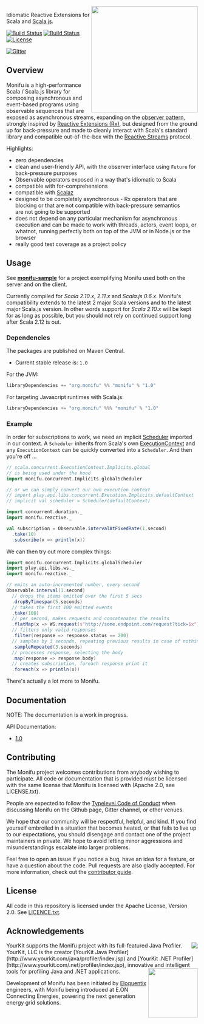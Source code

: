 <img src="https://raw.githubusercontent.com/wiki/alexandru/monifu/assets/monifu-square.png" align="right" width="280" />

Idiomatic Reactive Extensions for Scala and [Scala.js](http://www.scala-js.org/).

[![Build Status](https://travis-ci.org/alexandru/monifu.png?branch=master)](https://travis-ci.org/alexandru/monifu)
[![Build Status](https://travis-ci.org/alexandru/monifu.png?branch=v1.0)](https://travis-ci.org/alexandru/monifu)
[![License](http://img.shields.io/:license-Apache%202-red.svg)](http://www.apache.org/licenses/LICENSE-2.0.txt)

[![Gitter](https://badges.gitter.im/Join%20Chat.svg)](https://gitter.im/alexandru/monifu?utm_source=badge&utm_medium=badge&utm_campaign=pr-badge&utm_content=badge)

## Overview

Monifu is a high-performance Scala / Scala.js library for
composing asynchronous and event-based programs using observable sequences
that are exposed as asynchronous streams, expanding on the
[observer pattern](https://en.wikipedia.org/wiki/Observer_pattern),
strongly inspired by [Reactive Extensions (Rx)](http://reactivex.io/),
but designed from the ground up  for back-pressure and made to cleanly interact
with Scala's standard library and compatible out-of-the-box with the
[Reactive Streams](http://www.reactive-streams.org/) protocol.

Highlights:

- zero dependencies
- clean and user-friendly API, with the observer interface using `Future` for back-pressure purposes
- Observable operators exposed in a way that's idiomatic to Scala
- compatible with for-comprehensions
- compatible with [Scalaz](https://github.com/scalaz/scalaz)
- designed to be completely asynchronous - Rx operators that are
  blocking or that are not compatible with back-pressure semantics  
  are not going to be supported
- does not depend on any particular mechanism for asynchronous
  execution and can be made to work with threads, actors, event loops,
  or whatnot, running perfectly both on top of the JVM or in Node.js
  or the browser
- really good test coverage as a project policy

## Usage

See **[monifu-sample](https://github.com/alexandru/monifu-sample)** for
a project exemplifying Monifu used both on the server and on the client.

Currently compiled for  *Scala 2.10.x*, *2.11.x* and *Scala.js 0.6.x*. 
Monifu's compatibility extends to the latest 2 major Scala versions and 
to the latest major Scala.js version. In other words support for *Scala 2.10.x* 
will be kept for as long as possible, but you should not rely on continued 
support long after Scala 2.12 is out.

### Dependencies

The packages are published on Maven Central. 

- Current stable release is: `1.0`

For the JVM: 

```scala
libraryDependencies += "org.monifu" %% "monifu" % "1.0"
```

For targeting Javascript runtimes with Scala.js:

```scala
libraryDependencies += "org.monifu" %%% "monifu" % "1.0"
```

### Example

In order for subscriptions to work, we need an implicit
[Scheduler](shared/src/main/scala/monifu/concurrent/Scheduler.scala#L33) imported in our
context. A `Scheduler` inherits from Scala's own [ExecutionContext](http://www.scala-lang.org/api/current/index.html#scala.concurrent.ExecutionContext)
and any `ExecutionContext` can be quickly converted into a `Scheduler`.
And then you're off ...

```scala
// scala.concurrent.ExecutionContext.Implicits.global
// is being used under the hood
import monifu.concurrent.Implicits.globalScheduler

// or we can simply convert our own execution context
// import play.api.libs.concurrent.Execution.Implicits.defaultContext
// implicit val scheduler = Scheduler(defaultContext)

import concurrent.duration._
import monifu.reactive._

val subscription = Observable.intervalAtFixedRate(1.second)
  .take(10)
  .subscribe(x => println(x))
```

We can then try out more complex things:

```scala
import monifu.concurrent.Implicits.globalScheduler
import play.api.libs.ws._
import monifu.reactive._

// emits an auto-incremented number, every second
Observable.interval(1.second)
  // drops the items emitted over the first 5 secs
  .dropByTimespan(5.seconds)
  // takes the first 100 emitted events  
  .take(100)
  // per second, makes requests and concatenates the results
  .flatMap(x => WS.request(s"http://some.endpoint.com/request?tick=$x").get())
  // filters only valid responses
  .filter(response => response.status == 200)
  // samples by 3 seconds, repeating previous results in case of nothing new
  .sampleRepeated(3.seconds)
  // processes response, selecting the body
  .map(response => response.body)
  // creates subscription, foreach response print it
  .foreach(x => println(x))
```

There's actually a lot more to Monifu.

## Documentation

NOTE: The documentation is a work in progress.

API Documentation:

- [1.0](http://monifu.org/api/1.0/)

## Contributing

The Monifu project welcomes contributions from anybody wishing to participate.
All code or documentation that is provided must be licensed with the same
license that Monifu is licensed with (Apache 2.0, see LICENSE.txt). 

People are expected to follow the [Typelevel Code of Conduct](http://typelevel.org/conduct.html)
when discussing Monifu on the Github page, Gitter channel, or other venues.

We hope that our community will be respectful, helpful, and kind. If you find 
yourself embroiled in a situation that becomes heated, or that fails to live up 
to our expectations, you should disengage and contact one of the project maintainers 
in private. We hope to avoid letting minor aggressions and misunderstandings 
escalate into larger problems.

Feel free to open an issue if you notice a bug, have an idea for a feature, or 
have a question about the code. Pull requests are also gladly accepted. For more information, 
check out the [contributor guide](CONTRIBUTING.md). 

## License

All code in this repository is licensed under the Apache License, Version 2.0.
See [LICENCE.txt](./LICENSE.txt).

## Acknowledgements

<img src="https://raw.githubusercontent.com/wiki/alexandru/monifu/assets/yklogo.png" align="right" />
YourKit supports the Monifu project with its full-featured Java Profiler.
YourKit, LLC is the creator [YourKit Java Profiler](http://www.yourkit.com/java/profiler/index.jsp)
and [YourKit .NET Profiler](http://www.yourkit.com/.net/profiler/index.jsp),
innovative and intelligent tools for profiling Java and .NET applications.

<img src="https://raw.githubusercontent.com/wiki/alexandru/monifu/assets/logo-eloquentix@2x.png" align="right" width="130" />

Development of Monifu has been initiated by [Eloquentix](http://eloquentix.com/)
engineers, with Monifu being introduced at E.ON Connecting Energies,
powering the next generation energy grid solutions.
